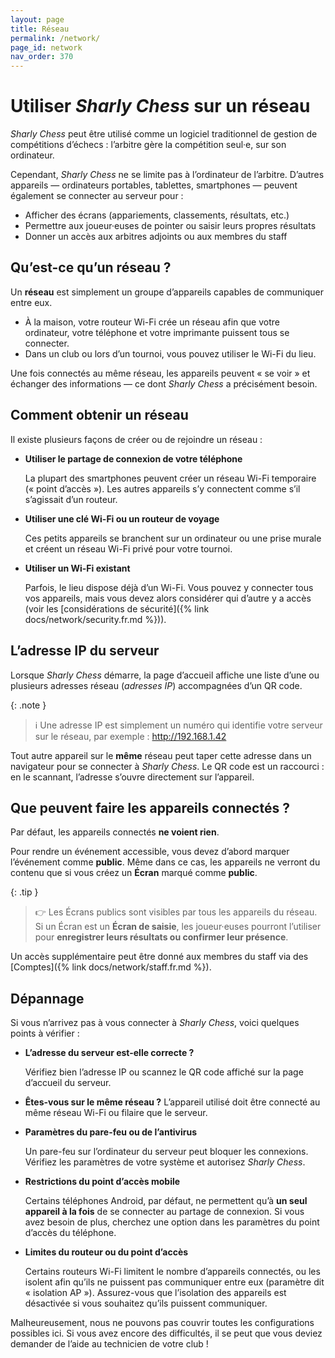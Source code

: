 ```yaml
---
layout: page
title: Réseau
permalink: /network/
page_id: network
nav_order: 370
---
```


# Utiliser _Sharly Chess_ sur un réseau

_Sharly Chess_ peut être utilisé comme un logiciel traditionnel de gestion de compétitions d’échecs : l’arbitre gère la compétition seul·e, sur son ordinateur.

Cependant, _Sharly Chess_ ne se limite pas à l’ordinateur de l’arbitre. D’autres appareils — ordinateurs portables, tablettes, smartphones — peuvent également se connecter au serveur pour :

* Afficher des écrans (appariements, classements, résultats, etc.)
* Permettre aux joueur·euses de pointer ou saisir leurs propres résultats
* Donner un accès aux arbitres adjoints ou aux membres du staff

## Qu’est-ce qu’un réseau ?

Un **réseau** est simplement un groupe d’appareils capables de communiquer entre eux.

* À la maison, votre routeur Wi-Fi crée un réseau afin que votre ordinateur, votre téléphone et votre imprimante puissent tous se connecter.
* Dans un club ou lors d’un tournoi, vous pouvez utiliser le Wi-Fi du lieu.

Une fois connectés au même réseau, les appareils peuvent « se voir » et échanger des informations — ce dont _Sharly Chess_ a précisément besoin.

## Comment obtenir un réseau

Il existe plusieurs façons de créer ou de rejoindre un réseau :

* **Utiliser le partage de connexion de votre téléphone**

  La plupart des smartphones peuvent créer un réseau Wi-Fi temporaire (« point d’accès »). Les autres appareils s’y connectent comme s’il s’agissait d’un routeur.

* **Utiliser une clé Wi-Fi ou un routeur de voyage**

  Ces petits appareils se branchent sur un ordinateur ou une prise murale et créent un réseau Wi-Fi privé pour votre tournoi.

* **Utiliser un Wi-Fi existant**

  Parfois, le lieu dispose déjà d’un Wi-Fi. Vous pouvez y connecter tous vos appareils, mais vous devez alors considérer qui d’autre y a accès (voir les [considérations de sécurité]({% link docs/network/security.fr.md %})).

## L’adresse IP du serveur

Lorsque _Sharly Chess_ démarre, la page d’accueil affiche une liste d’une ou plusieurs adresses réseau (_adresses IP_) accompagnées d’un QR code.

{: .note }
> :information_source: Une adresse IP est simplement un numéro qui identifie votre serveur sur le réseau, par exemple :
> http://192.168.1.42

Tout autre appareil sur le **même** réseau peut taper cette adresse dans un navigateur pour se connecter à _Sharly Chess_.
Le QR code est un raccourci : en le scannant, l’adresse s’ouvre directement sur l’appareil.

## Que peuvent faire les appareils connectés ?

Par défaut, les appareils connectés **ne voient rien**.

Pour rendre un événement accessible, vous devez d’abord marquer l’événement comme **public**.
Même dans ce cas, les appareils ne verront du contenu que si vous créez un **Écran** marqué comme **public**.

{: .tip }
> :point_right: Les Écrans publics sont visibles par tous les appareils du réseau.
> Si un Écran est un **Écran de saisie**, les joueur·euses pourront l’utiliser pour **enregistrer leurs résultats ou confirmer leur présence**.

Un accès supplémentaire peut être donné aux membres du staff via des [Comptes]({% link docs/network/staff.fr.md %}).

## Dépannage

Si vous n’arrivez pas à vous connecter à _Sharly Chess_, voici quelques points à vérifier :

* **L’adresse du serveur est-elle correcte ?**

  Vérifiez bien l’adresse IP ou scannez le QR code affiché sur la page d’accueil du serveur.

* **Êtes-vous sur le même réseau ?**
  L’appareil utilisé doit être connecté au même réseau Wi-Fi ou filaire que le serveur.

* **Paramètres du pare-feu ou de l’antivirus**

  Un pare-feu sur l’ordinateur du serveur peut bloquer les connexions.
  Vérifiez les paramètres de votre système et autorisez _Sharly Chess_.

* **Restrictions du point d’accès mobile**

  Certains téléphones Android, par défaut, ne permettent qu’à **un seul appareil à la fois** de se connecter au partage de connexion.
  Si vous avez besoin de plus, cherchez une option dans les paramètres du point d’accès du téléphone.

* **Limites du routeur ou du point d’accès**

  Certains routeurs Wi-Fi limitent le nombre d’appareils connectés, ou les isolent afin qu’ils ne puissent pas communiquer entre eux (paramètre dit « isolation AP »).
  Assurez-vous que l’isolation des appareils est désactivée si vous souhaitez qu’ils puissent communiquer.

Malheureusement, nous ne pouvons pas couvrir toutes les configurations possibles ici.
Si vous avez encore des difficultés, il se peut que vous deviez demander de l’aide au technicien de votre club !
